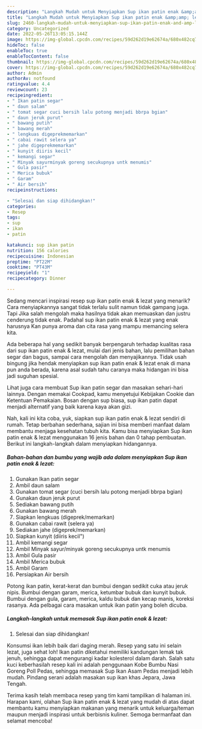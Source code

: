 ```yaml
---
description: "Langkah Mudah untuk Menyiapkan Sup ikan patin enak &amp;amp; lezat Anti Gagal"
title: "Langkah Mudah untuk Menyiapkan Sup ikan patin enak &amp;amp; lezat Anti Gagal"
slug: 2460-langkah-mudah-untuk-menyiapkan-sup-ikan-patin-enak-and-amp-lezat-anti-gagal
category: Uncategorized
date: 2022-05-26T13:05:15.144Z
image: https://img-global.cpcdn.com/recipes/59d262d19e62674a/680x482cq70/sup-ikan-patin-enak-lezat-foto-resep-utama.jpg
hideToc: false
enableToc: true
enableTocContent: false
thumbnail: https://img-global.cpcdn.com/recipes/59d262d19e62674a/680x482cq70/sup-ikan-patin-enak-lezat-foto-resep-utama.jpg
cover: https://img-global.cpcdn.com/recipes/59d262d19e62674a/680x482cq70/sup-ikan-patin-enak-lezat-foto-resep-utama.jpg
author: Admin
authorAv: notfound
ratingvalue: 4.4
reviewcount: 23
recipeingredient:
- " Ikan patin segar"
- " daun salam"
- " tomat segar cuci bersih lalu potong menjadi bbrpa bgian"
- " daun jeruk purut"
- " bawang putih"
- " bawang merah"
- " lengkuas digeprekmemarkan"
- " cabai rawit selera ya"
- " jahe digeprekmemarkan"
- " kunyit diiris kecil"
- " kemangi segar"
- " Minyak sayurminyak goreng secukupnya untk menumis"
- " Gula pasir"
- " Merica bubuk"
- " Garam"
- " Air bersih"
recipeinstructions:

- "Selesai dan siap dihidangkan!"
categories:
- Resep
tags:
- sup
- ikan
- patin

katakunci: sup ikan patin 
nutrition: 156 calories
recipecuisine: Indonesian
preptime: "PT22M"
cooktime: "PT43M"
recipeyield: "1"
recipecategory: Dinner

---
```



Sedang mencari inspirasi resep sup ikan patin enak &amp; lezat yang menarik? Cara menyiapkannya sangat tidak terlalu sulit namun tidak gampang juga. Tapi Jika salah mengolah maka hasilnya tidak akan memuaskan dan justru cenderung tidak enak. Padahal sup ikan patin enak &amp; lezat yang enak harusnya Kan punya aroma dan cita rasa yang mampu memancing selera kita.


Ada beberapa hal yang sedikit banyak berpengaruh terhadap kualitas rasa dari sup ikan patin enak &amp; lezat, mulai dari jenis bahan, lalu pemilihan bahan segar dan bagus, sampai cara mengolah dan menyajikannya. Tidak usah bingung jika hendak menyiapkan sup ikan patin enak &amp; lezat enak di mana pun anda berada, karena asal sudah tahu caranya maka hidangan ini bisa jadi suguhan spesial.

Lihat juga cara membuat Sup ikan patin segar dan masakan sehari-hari lainnya. Dengan memakai Cookpad, kamu menyetujui Kebijakan Cookie dan Ketentuan Pemakaian. Bosan dengan sup biasa, sup ikan patin dapat menjadi alternatif yang baik karena kaya akan gizi.


Nah, kali ini kita coba, yuk, siapkan sup ikan patin enak &amp; lezat sendiri di rumah. Tetap berbahan sederhana, sajian ini bisa memberi manfaat dalam membantu menjaga kesehatan tubuh kita. Kamu bisa menyiapkan Sup ikan patin enak &amp; lezat menggunakan 16 jenis bahan dan 0 tahap pembuatan. Berikut ini langkah-langkah dalam menyiapkan hidangannya.

<!--inarticleads1-->

##### Bahan-bahan dan bumbu yang wajib ada dalam menyiapkan Sup ikan patin enak &amp; lezat:

1. Gunakan  Ikan patin segar
1. Ambil  daun salam
1. Gunakan  tomat segar (cuci bersih lalu potong menjadi bbrpa bgian)
1. Gunakan  daun jeruk purut
1. Sediakan  bawang putih
1. Gunakan  bawang merah
1. Siapkan  lengkuas (digeprek/memarkan)
1. Gunakan  cabai rawit (selera ya)
1. Sediakan  jahe (digeprek/memarkan)
1. Siapkan  kunyit (diiris kecil&#34;)
1. Ambil  kemangi segar
1. Ambil  Minyak sayur/minyak goreng secukupnya untk menumis
1. Ambil  Gula pasir
1. Ambil  Merica bubuk
1. Ambil  Garam
1. Persiapkan  Air bersih


Potong ikan patin, kerat-kerat dan bumbui dengan sedikit cuka atau jeruk nipis. Bumbui dengan garam, merica, ketumbar bubuk dan kunyit bubuk. Bumbui dengan gula, garam, merica, kaldu bubuk dan kecap manis, koreksi rasanya. Ada pelbagai cara masakan untuk ikan patin yang boleh dicuba. 

<!--inarticleads2-->

##### Langkah-langkah untuk memasak Sup ikan patin enak &amp; lezat:


1. Selesai dan siap dihidangkan!

Konsumsi ikan lebih baik dari daging merah. Resep yang satu ini selain lezat, juga sehat loh! Ikan patin diketahui memiliki kandungan lemak tak jenuh, sehingga dapat mengurangi kadar kolesterol dalam darah. Salah satu kuci keberhasilah resep kali ini adalah penggunaan Kobe Bumbu Nasi Goreng Poll Pedas, sehingga memasak Sup Ikan Asam Pedas menjadi lebih mudah. Pindang serani adalah masakan sup ikan khas Jepara, Jawa Tengah. 

Terima kasih telah membaca resep yang tim kami tampilkan di halaman ini. Harapan kami, olahan Sup ikan patin enak &amp; lezat yang mudah di atas dapat membantu kamu menyiapkan makanan yang menarik untuk keluarga/teman maupun menjadi inspirasi untuk berbisnis kuliner. Semoga bermanfaat dan selamat mencoba!
